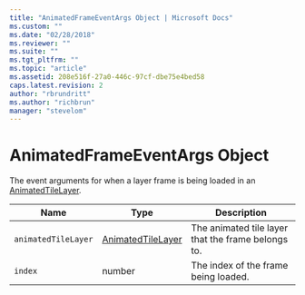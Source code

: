 ```yaml
---
title: "AnimatedFrameEventArgs Object | Microsoft Docs"
ms.custom: ""
ms.date: "02/28/2018"
ms.reviewer: ""
ms.suite: ""
ms.tgt_pltfrm: ""
ms.topic: "article"
ms.assetid: 208e516f-27a0-446c-97cf-dbe75e4bed58
caps.latest.revision: 2
author: "rbrundritt"
ms.author: "richbrun"
manager: "stevelom"
---
```

# AnimatedFrameEventArgs Object
The event arguments for when a layer frame is being loaded in an [AnimatedTileLayer](../v8-web-control/animatedtilelayer-class.md).

| Name              | Type              | Description                                        |
|-------------------|-------------------|----------------------------------------------------|
| `animatedTileLayer` | [AnimatedTileLayer](../v8-web-control/animatedtilelayer-class.md) | The animated tile layer that the frame belongs to. |
| `index`             | number            | The index of the frame being loaded.               |
